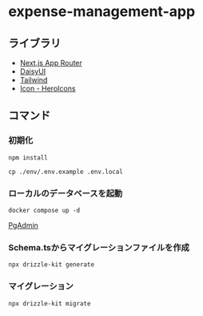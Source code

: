 # expense-management-app

## ライブラリ

- [Next.js App Router](https://nextjs.org/docs/app)
- [DaisyUI](https://daisyui.com/components/button/)
- [Tailwind](https://tailwindcss.com/)
- [Icon - HeroIcons](https://heroicons.com/)

## コマンド

### 初期化

```
npm install
```

```
cp ./env/.env.example .env.local
```

### ローカルのデータベースを起動

```
docker compose up -d
```

[PgAdmin](http://localhost:8080)

### Schema.tsからマイグレーションファイルを作成

```
npx drizzle-kit generate
```

### マイグレーション

```
npx drizzle-kit migrate
```
